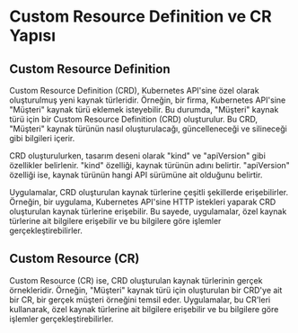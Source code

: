 # Custom Resource Definition ve CR Yapısı

## Custom Resource Definition
Custom Resource Definition (CRD), Kubernetes API'sine özel olarak oluşturulmuş yeni kaynak türleridir. Örneğin, bir firma, Kubernetes API'sine "Müşteri" kaynak türü eklemek isteyebilir. Bu durumda, "Müşteri" kaynak türü için bir Custom Resource Definition (CRD) oluşturulur. Bu CRD, "Müşteri" kaynak türünün nasıl oluşturulacağı, güncelleneceği ve silineceği gibi bilgileri içerir.

CRD oluşturulurken, tasarım deseni olarak "kind" ve "apiVersion" gibi özellikler belirlenir. "kind" özelliği, kaynak türünün adını belirtir. "apiVersion" özelliği ise, kaynak türünün hangi API sürümüne ait olduğunu belirtir.

Uygulamalar, CRD oluşturulan kaynak türlerine çeşitli şekillerde erişebilirler. Örneğin, bir uygulama, Kubernetes API'sine HTTP istekleri yaparak CRD oluşturulan kaynak türlerine erişebilir. Bu sayede, uygulamalar, özel kaynak türlerine ait bilgilere erişebilir ve bu bilgilere göre işlemler gerçekleştirebilirler.

## Custom Resource (CR)

Custom Resource (CR) ise, CRD oluşturulan kaynak türlerinin gerçek örnekleridir. Örneğin, "Müşteri" kaynak türü için oluşturulan bir CRD'ye ait bir CR, bir gerçek müşteri örneğini temsil eder. Uygulamalar, bu CR'leri kullanarak, özel kaynak türlerine ait bilgilere erişebilir ve bu bilgilere göre işlemler gerçekleştirebilirler.

